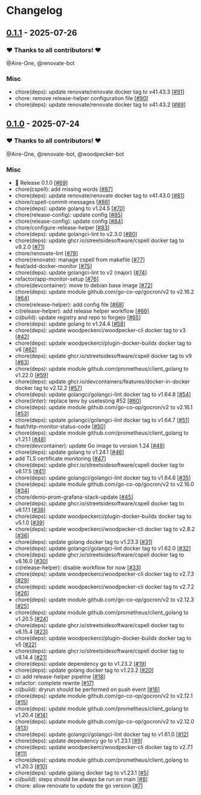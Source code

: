 # Changelog

## [0.1.1](https://forgejo.aireone.xyz/Aire-One/labtime/releases/tag/v0.1.1) - 2025-07-26

### ❤️ Thanks to all contributors! ❤️

@Aire-One, @renovate-bot

### Misc

- chore(deps): update renovate/renovate docker tag to v41.43.3 [[#91](https://forgejo.aireone.xyz/Aire-One/labtime/pulls/91)]
- chore: remove release-helper configuration file [[#90](https://forgejo.aireone.xyz/Aire-One/labtime/pulls/90)]
- chore(deps): update renovate/renovate docker tag to v41.43.2 [[#89](https://forgejo.aireone.xyz/Aire-One/labtime/pulls/89)]

## [0.1.0](https://forgejo.aireone.xyz/Aire-One/labtime/releases/tag/v0.1.0) - 2025-07-24

### ❤️ Thanks to all contributors! ❤️

@Aire-One, @renovate-bot, @woodpecker-bot

### Misc

- 🎉 Release 0.1.0 [[#69](https://forgejo.aireone.xyz/Aire-One/labtime/pulls/69)]
- chore(cspell): add missing words [[#87](https://forgejo.aireone.xyz/Aire-One/labtime/pulls/87)]
- chore(deps): update renovate/renovate docker tag to v41.43.0 [[#81](https://forgejo.aireone.xyz/Aire-One/labtime/pulls/81)]
- chore/cspell-commit-messages [[#86](https://forgejo.aireone.xyz/Aire-One/labtime/pulls/86)]
- chore(deps): update golang to v1.24.5 [[#70](https://forgejo.aireone.xyz/Aire-One/labtime/pulls/70)]
- chore(release-config): update config [[#85](https://forgejo.aireone.xyz/Aire-One/labtime/pulls/85)]
- chore(release-config): update config [[#84](https://forgejo.aireone.xyz/Aire-One/labtime/pulls/84)]
- chore/configure-release-helper [[#83](https://forgejo.aireone.xyz/Aire-One/labtime/pulls/83)]
- chore(deps): update golangci-lint to v2.3.0 [[#80](https://forgejo.aireone.xyz/Aire-One/labtime/pulls/80)]
- chore(deps): update ghcr.io/streetsidesoftware/cspell docker tag to v9.2.0 [[#71](https://forgejo.aireone.xyz/Aire-One/labtime/pulls/71)]
- chore/renovate-lint [[#78](https://forgejo.aireone.xyz/Aire-One/labtime/pulls/78)]
- chore(renovate): manage cspell from makefile [[#77](https://forgejo.aireone.xyz/Aire-One/labtime/pulls/77)]
- feat/add-docker-monitor [[#75](https://forgejo.aireone.xyz/Aire-One/labtime/pulls/75)]
- chore(deps): update golangci-lint to v2 (major) [[#74](https://forgejo.aireone.xyz/Aire-One/labtime/pulls/74)]
- refactor/app-monitor-setup [[#76](https://forgejo.aireone.xyz/Aire-One/labtime/pulls/76)]
- chore(devcontainer): move to debian base image [[#72](https://forgejo.aireone.xyz/Aire-One/labtime/pulls/72)]
- chore(deps): update module github.com/go-co-op/gocron/v2 to v2.16.2 [[#64](https://forgejo.aireone.xyz/Aire-One/labtime/pulls/64)]
- chore(release-helper): add config file [[#68](https://forgejo.aireone.xyz/Aire-One/labtime/pulls/68)]
- ci(release-helper): add release helper workflow [[#66](https://forgejo.aireone.xyz/Aire-One/labtime/pulls/66)]
- ci(build): update registry and repo to forgejo [[#65](https://forgejo.aireone.xyz/Aire-One/labtime/pulls/65)]
- chore(deps): update golang to v1.24.4 [[#58](https://forgejo.aireone.xyz/Aire-One/labtime/pulls/58)]
- chore(deps): update woodpeckerci/woodpecker-cli docker tag to v3 [[#42](https://forgejo.aireone.xyz/Aire-One/labtime/pulls/42)]
- chore(deps): update woodpeckerci/plugin-docker-buildx docker tag to v6 [[#62](https://forgejo.aireone.xyz/Aire-One/labtime/pulls/62)]
- chore(deps): update ghcr.io/streetsidesoftware/cspell docker tag to v9 [[#63](https://forgejo.aireone.xyz/Aire-One/labtime/pulls/63)]
- chore(deps): update module github.com/prometheus/client_golang to v1.22.0 [[#59](https://forgejo.aireone.xyz/Aire-One/labtime/pulls/59)]
- chore(deps): update ghcr.io/devcontainers/features/docker-in-docker docker tag to v2.12.2 [[#57](https://forgejo.aireone.xyz/Aire-One/labtime/pulls/57)]
- chore(deps): update golangci/golangci-lint docker tag to v1.64.8 [[#54](https://forgejo.aireone.xyz/Aire-One/labtime/pulls/54)]
- chore(linter): replace tenv by usetesting #52 [[#60](https://forgejo.aireone.xyz/Aire-One/labtime/pulls/60)]
- chore(deps): update module github.com/go-co-op/gocron/v2 to v2.16.1 [[#53](https://forgejo.aireone.xyz/Aire-One/labtime/pulls/53)]
- chore(deps): update golangci/golangci-lint docker tag to v1.64.7 [[#51](https://forgejo.aireone.xyz/Aire-One/labtime/pulls/51)]
- feat/http-monitor-status-code [[#50](https://forgejo.aireone.xyz/Aire-One/labtime/pulls/50)]
- chore(deps): update module github.com/prometheus/client_golang to v1.21.1 [[#48](https://forgejo.aireone.xyz/Aire-One/labtime/pulls/48)]
- chore(devcontainer): update Go image to version 1.24 [[#49](https://forgejo.aireone.xyz/Aire-One/labtime/pulls/49)]
- chore(deps): update golang to v1.24.1 [[#46](https://forgejo.aireone.xyz/Aire-One/labtime/pulls/46)]
- add TLS certificate monitoring [[#47](https://forgejo.aireone.xyz/Aire-One/labtime/pulls/47)]
- chore(deps): update ghcr.io/streetsidesoftware/cspell docker tag to v8.17.5 [[#41](https://forgejo.aireone.xyz/Aire-One/labtime/pulls/41)]
- chore(deps): update golangci/golangci-lint docker tag to v1.64.6 [[#35](https://forgejo.aireone.xyz/Aire-One/labtime/pulls/35)]
- chore(deps): update module github.com/go-co-op/gocron/v2 to v2.16.0 [[#34](https://forgejo.aireone.xyz/Aire-One/labtime/pulls/34)]
- chore/demo-prom-grafana-stack-update [[#45](https://forgejo.aireone.xyz/Aire-One/labtime/pulls/45)]
- chore(deps): update ghcr.io/streetsidesoftware/cspell docker tag to v8.17.1 [[#38](https://forgejo.aireone.xyz/Aire-One/labtime/pulls/38)]
- chore(deps): update woodpeckerci/plugin-docker-buildx docker tag to v5.1.0 [[#39](https://forgejo.aireone.xyz/Aire-One/labtime/pulls/39)]
- chore(deps): update woodpeckerci/woodpecker-cli docker tag to v2.8.2 [[#36](https://forgejo.aireone.xyz/Aire-One/labtime/pulls/36)]
- chore(deps): update golang docker tag to v1.23.3 [[#31](https://forgejo.aireone.xyz/Aire-One/labtime/pulls/31)]
- chore(deps): update golangci/golangci-lint docker tag to v1.62.0 [[#32](https://forgejo.aireone.xyz/Aire-One/labtime/pulls/32)]
- chore(deps): update ghcr.io/streetsidesoftware/cspell docker tag to v8.16.0 [[#30](https://forgejo.aireone.xyz/Aire-One/labtime/pulls/30)]
- ci(release-helper): disable workflow for now [[#33](https://forgejo.aireone.xyz/Aire-One/labtime/pulls/33)]
- chore(deps): update woodpeckerci/woodpecker-cli docker tag to v2.7.3 [[#29](https://forgejo.aireone.xyz/Aire-One/labtime/pulls/29)]
- chore(deps): update woodpeckerci/woodpecker-cli docker tag to v2.7.2 [[#26](https://forgejo.aireone.xyz/Aire-One/labtime/pulls/26)]
- chore(deps): update module github.com/go-co-op/gocron/v2 to v2.12.3 [[#25](https://forgejo.aireone.xyz/Aire-One/labtime/pulls/25)]
- chore(deps): update module github.com/prometheus/client_golang to v1.20.5 [[#24](https://forgejo.aireone.xyz/Aire-One/labtime/pulls/24)]
- chore(deps): update ghcr.io/streetsidesoftware/cspell docker tag to v8.15.4 [[#23](https://forgejo.aireone.xyz/Aire-One/labtime/pulls/23)]
- chore(deps): update woodpeckerci/plugin-docker-buildx docker tag to v5 [[#22](https://forgejo.aireone.xyz/Aire-One/labtime/pulls/22)]
- chore(deps): update ghcr.io/streetsidesoftware/cspell docker tag to v8.14.4 [[#21](https://forgejo.aireone.xyz/Aire-One/labtime/pulls/21)]
- chore(deps): update dependency go to v1.23.2 [[#19](https://forgejo.aireone.xyz/Aire-One/labtime/pulls/19)]
- chore(deps): update golang docker tag to v1.23.2 [[#20](https://forgejo.aireone.xyz/Aire-One/labtime/pulls/20)]
- ci: add release-helper pipeline [[#18](https://forgejo.aireone.xyz/Aire-One/labtime/pulls/18)]
- refactor: complete rewrite [[#17](https://forgejo.aireone.xyz/Aire-One/labtime/pulls/17)]
- ci(build): dryrun should be performed on push event [[#16](https://forgejo.aireone.xyz/Aire-One/labtime/pulls/16)]
- chore(deps): update module github.com/go-co-op/gocron/v2 to v2.12.1 [[#15](https://forgejo.aireone.xyz/Aire-One/labtime/pulls/15)]
- chore(deps): update module github.com/prometheus/client_golang to v1.20.4 [[#14](https://forgejo.aireone.xyz/Aire-One/labtime/pulls/14)]
- chore(deps): update module github.com/go-co-op/gocron/v2 to v2.12.0 [[#13](https://forgejo.aireone.xyz/Aire-One/labtime/pulls/13)]
- chore(deps): update golangci/golangci-lint docker tag to v1.61.0 [[#12](https://forgejo.aireone.xyz/Aire-One/labtime/pulls/12)]
- chore(deps): update dependency go to v1.23.1 [[#9](https://forgejo.aireone.xyz/Aire-One/labtime/pulls/9)]
- chore(deps): update woodpeckerci/woodpecker-cli docker tag to v2.7.1 [[#11](https://forgejo.aireone.xyz/Aire-One/labtime/pulls/11)]
- chore(deps): update module github.com/prometheus/client_golang to v1.20.3 [[#10](https://forgejo.aireone.xyz/Aire-One/labtime/pulls/10)]
- chore(deps): update golang docker tag to v1.23.1 [[#5](https://forgejo.aireone.xyz/Aire-One/labtime/pulls/5)]
- ci(build): steps should be always be run on main [[#8](https://forgejo.aireone.xyz/Aire-One/labtime/pulls/8)]
- chore: allow renovate to update the go version [[#7](https://forgejo.aireone.xyz/Aire-One/labtime/pulls/7)]
